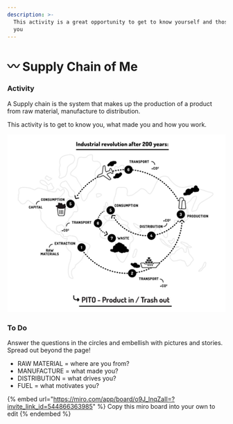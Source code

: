 ```yaml
---
description: >-
  This activity is a great opportunity to get to know yourself and those around
  you
---
```


# 〰 Supply Chain of Me

### Activity

A Supply chain is the system that makes up the production of a product from raw material, manufacture to distribution.

This activity is to get to know you, what made you and how you work.&#x20;

![Where  do  we  make  things?  Source:  Fab  City www.fab.city www.fablabs.io |    www.fabacademy.org |  www.iaac.net |  www.fabfoundation.org |  fab.cba.mit.edu](../.gitbook/assets/fab-whitepaper-2.jpg)

### To Do

Answer the questions in the circles and embellish with pictures and stories. Spread out beyond the page!

* RAW MATERIAL = where are you from?
* MANUFACTURE = what made you?&#x20;
* DISTRIBUTION = what drives you?
* FUEL = what motivates you?

{% embed url="https://miro.com/app/board/o9J_lnqZaII=?invite_link_id=544866363985" %}
Copy this miro board into your own to edit
{% endembed %}
